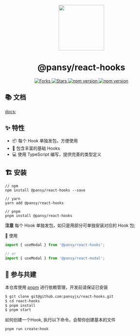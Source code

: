 <p align="center">
  <a href="https://react-hooks-chi.vercel.app">
    <img width="150" src="https://cdn.jsdelivr.net/gh/wangxingkang/pictures@latest/imgs/20210623172110.svg">
  </a>
</p>


<h1 align="center">@pansy/react-hooks</h1>

<p align="center">
  <a href="https://github.com/pansyjs/react-hooks/network">
    <img src="https://img.shields.io/github/forks/pansyjs/react-hooks.svg" alt="Forks">
  </a>
  <a href="https://github.com/pansyjs/react-hooks/stargazers">
    <img src="https://img.shields.io/github/stars/pansyjs/react-hooks.svg" alt="Stars">
  </a>
  <a href="https://www.npmjs.com/package/@pansy/react-hooks">
    <img src="https://img.shields.io/npm/v/@pansy/react-hooks.svg" alt="npm version">
  </a>
  <a href="https://packagephobia.com/result?p=@pansy/react-hooks">
    <img src="https://packagephobia.com/badge?p=@pansy/react-hooks" alt="npm version">
  </a>
</p>

## 📚 文档

[docs](https://react-hooks-chi.vercel.app/);

## ✨ 特性

- 📦 每个 Hook 单独发包，方便使用
- 🌵 包含丰富的基础 Hooks
- 💻 使用 TypeScript 编写，提供完善的类型定义

## 🏗 安装

```
// npm
npm install @pansy/react-hooks --save

// yarn
yarn add @pansy/react-hooks

// pnpm
pnpm install @pansy/react-hooks
```

**注意** 每个 Hook 单独发包，如只是用部分可单独安装对应的 Hook 包;

🔨 使用

```ts
import { useModal } from '@pansy/react-hooks';

// or
import { useModal } from '@pansy/react-modal';
```

## 🤝 参与共建

本仓库使用 [pnpm](https://pnpm.io/zh) 进行依赖管理，开发前请保证已安装

```sh
$ git clone git@github.com:pansyjs/react-hooks.git
$ cd react-hooks
$ pnpm install
$ pnpm start
```

如何创建一个Hook, 执行以下命令，会帮你创建基本的文件

```sh
pnpm run create:hook
```

